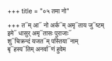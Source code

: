 +++
title = "०५ तमा नो"

+++
त᳓म् आ᳓ नो अर्क᳓म् अमृ᳓ताय जु᳓ष्टम्  
इमे᳓ धासुर् अमृ᳓तासः पुराजाः᳓  
शु᳓चिक्रन्दं यजत᳓म् पस्तिया᳓नाम्  
बृ᳓हस्प᳓तिम् अनर्वा᳓णं हुवेम